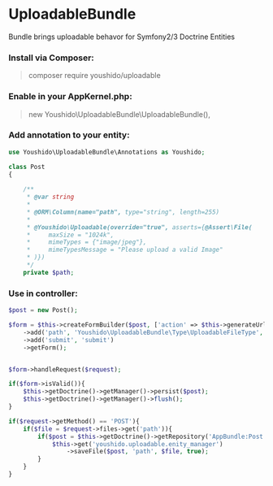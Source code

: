 # UploadableBundle
Bundle brings uploadable behavor for Symfony2/3 Doctrine Entities


### Install via Composer:
> composer require youshido/uploadable

### Enable in your AppKernel.php:

> new Youshido\UploadableBundle\UploadableBundle(),

### Add annotation to your entity:

``` php
use Youshido\UploadableBundle\Annotations as Youshido;

class Post
{
    
    /**
     * @var string
     *
     * @ORM\Column(name="path", type="string", length=255)
     *
     * @Youshido\Uploadable(override="true", asserts={@Assert\File(
     *     maxSize = "1024k",
     *     mimeTypes = {"image/jpeg"},
     *     mimeTypesMessage = "Please upload a valid Image"
     * )})
     */
    private $path;
```

### Use in controller:

``` php
$post = new Post();

$form = $this->createFormBuilder($post, ['action' => $this->generateUrl('example1')])
    ->add('path', 'Youshido\UploadableBundle\Type\UploadableFileType', ['entity_class' => 'AppBundle\Entity\Post'])
    ->add('submit', 'submit')
    ->getForm();


$form->handleRequest($request);

if($form->isValid()){
    $this->getDoctrine()->getManager()->persist($post);
    $this->getDoctrine()->getManager()->flush();
}
```

``` php
if($request->getMethod() == 'POST'){
    if($file = $request->files->get('path')){
        if($post = $this->getDoctrine()->getRepository('AppBundle:Post')->find($id)){
            $this->get('youshido.uploadable.enity_manager')
                ->saveFile($post, 'path', $file, true);
        }
    }
}
```
